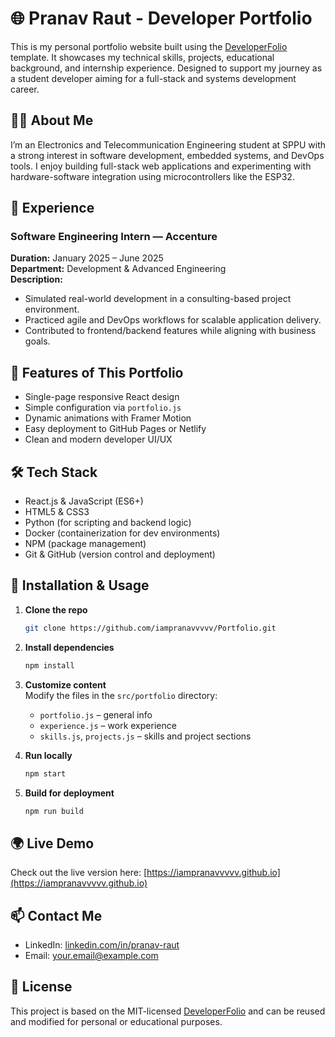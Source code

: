 # 🌐 Pranav Raut - Developer Portfolio

This is my personal portfolio website built using the [DeveloperFolio](https://github.com/iampranavvvvv/Portfolio) template. It showcases my technical skills, projects, educational background, and internship experience. Designed to support my journey as a student developer aiming for a full-stack and systems development career.

## 👨‍💻 About Me

I’m an Electronics and Telecommunication Engineering student at SPPU with a strong interest in software development, embedded systems, and DevOps tools. I enjoy building full-stack web applications and experimenting with hardware-software integration using microcontrollers like the ESP32.

## 💼 Experience

### Software Engineering Intern — Accenture  
**Duration:** January 2025 – June 2025  
**Department:** Development & Advanced Engineering  
**Description:**
- Simulated real-world development in a consulting-based project environment.
- Practiced agile and DevOps workflows for scalable application delivery.
- Contributed to frontend/backend features while aligning with business goals.

## 🚀 Features of This Portfolio

- Single-page responsive React design
- Simple configuration via `portfolio.js`
- Dynamic animations with Framer Motion
- Easy deployment to GitHub Pages or Netlify
- Clean and modern developer UI/UX

## 🛠️ Tech Stack

- React.js & JavaScript (ES6+)
- HTML5 & CSS3
- Python (for scripting and backend logic)
- Docker (containerization for dev environments)
- NPM (package management)
- Git & GitHub (version control and deployment)

## 📁 Installation & Usage

1. **Clone the repo**  
   ```bash
   git clone https://github.com/iampranavvvvv/Portfolio.git
   ```

2. **Install dependencies**  
   ```bash
   npm install
   ```

3. **Customize content**  
   Modify the files in the `src/portfolio` directory:
   - `portfolio.js` – general info
   - `experience.js` – work experience
   - `skills.js`, `projects.js` – skills and project sections

4. **Run locally**  
   ```bash
   npm start
   ```

5. **Build for deployment**  
   ```bash
   npm run build
   ```

## 🌍 Live Demo

Check out the live version here: [https://iampranavvvvv.github.io](https://iampranavvvvv.github.io)

## 📫 Contact Me

- LinkedIn: [linkedin.com/in/pranav-raut](https://linkedin.com/in/iampranavvvvv)
- Email: your.email@example.com

## 📄 License

This project is based on the MIT-licensed [DeveloperFolio](https://github.com/saadpasta/developerFolio) and can be reused and modified for personal or educational purposes.